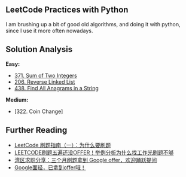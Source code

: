 LeetCode Practices with Python
---
I am brushing up a bit of good old algorithms, and doing it with python, since I use it more often nowadays.


Solution Analysis
---
**Easy:**

- [371. Sum of Two Integers][R5]
- [206. Reverse Linked List][R6]
- [438. Find All Anagrams in a String][R7]

**Medium:**

- [322. Coin Change]


Further Reading
---

- [LeetCode 刷题指南（一）：为什么要刷题][R1]
- [LEETCODE刷题五遍还没OFFER！举例分析为什么找工作光刷题不够][R2]
- [湾区求职分享：三个月刷题拿到 Google offer，欢迎踊跃提问][R3]
- [Google面经，已拿到offer哦！][R4]

[R1]: http://www.jianshu.com/p/7bfbaf893a34
[R2]: http://www.1point3acres.com/why-you-fail-in-job-interviews/
[R3]: http://www.diycode.cc/topics/220
[R4]: https://ask.julyedu.com/question/775
[R5]: https://github.com/e-lin/LeetCode/blob/master/371-sum-of-two-integers/s-371-sum-of-two-integers.md
[R6]: https://github.com/e-lin/LeetCode/blob/master/206-reverse-linked-list/s-206-reverse-linked-list.md
[R7]: https://github.com/e-lin/LeetCode/blob/master/438-find-all-anagrams-in-a-string/s-438-find-all-anagrams-in-a-string.md
